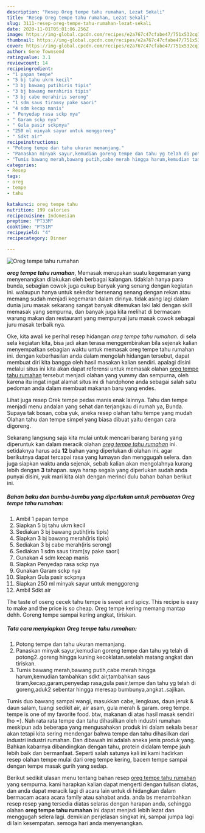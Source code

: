```yaml
---
description: "Resep Oreg tempe tahu rumahan, Lezat Sekali"
title: "Resep Oreg tempe tahu rumahan, Lezat Sekali"
slug: 3111-resep-oreg-tempe-tahu-rumahan-lezat-sekali
date: 2020-11-01T05:01:06.256Z
image: https://img-global.cpcdn.com/recipes/e2a767c47cfabe47/751x532cq70/oreg-tempe-tahu-rumahan-foto-resep-utama.jpg
thumbnail: https://img-global.cpcdn.com/recipes/e2a767c47cfabe47/751x532cq70/oreg-tempe-tahu-rumahan-foto-resep-utama.jpg
cover: https://img-global.cpcdn.com/recipes/e2a767c47cfabe47/751x532cq70/oreg-tempe-tahu-rumahan-foto-resep-utama.jpg
author: Gene Townsend
ratingvalue: 3.1
reviewcount: 14
recipeingredient:
- "1 papan tempe"
- "5 bj tahu ukrn kecil"
- "3 bj bawang putihiris tipis"
- "3 bj bawang merahiris tipis"
- "3 bj cabe merahiris serong"
- "1 sdm saus tiramsy pake saori"
- "4 sdm kecap manis"
- " Penyedap rasa sckp nya"
- " Garam sckp nya"
- " Gula pasir sckpnya"
- "250 ml minyak sayur untuk menggoreng"
- " Sdkt air"
recipeinstructions:
- "Potong tempe dan tahu ukuran memanjang."
- "Panaskan minyak sayur,kemudian goreng tempe dan tahu yg telah di potong2..goreng hingga kuning kecoklatan.setelah matang angkat dan tiriskan."
- "Tumis bawang merah,bawang putih,cabe merah hingga harum,kemudian tambahkan sdkt air,tambahkan saus tiram,kecap,garam,penyedap rasa,gula pasir,tempe dan tahu yg telah di goreng,aduk2 sebentar hingga meresap bumbunya,angkat..sajikan."
categories:
- Resep
tags:
- oreg
- tempe
- tahu

katakunci: oreg tempe tahu 
nutrition: 199 calories
recipecuisine: Indonesian
preptime: "PT33M"
cooktime: "PT51M"
recipeyield: "4"
recipecategory: Dinner

---
```



![Oreg tempe tahu rumahan](https://img-global.cpcdn.com/recipes/e2a767c47cfabe47/751x532cq70/oreg-tempe-tahu-rumahan-foto-resep-utama.jpg)

<b><i>oreg tempe tahu rumahan</i></b>, Memasak merupakan suatu kegemaran yang menyenangkan dilakukan oleh berbagai kalangan. tidaklah hanya para bunda, sebagian cowok juga cukup banyak yang senang dengan kegiatan ini. walaupun hanya untuk sekedar bersenang senang dengan rekan atau memang sudah menjadi kegemaran dalam dirinya. tidak asing lagi dalam dunia juru masak sekarang sangat banyak ditemukan laki laki dengan skill memasak yang sempurna, dan banyak juga kita melihat di bermacam warung makan dan restaurant yang mempunyai juru masak cowok sebagai juru masak terbaik nya.

Oke, kita awali ke perihal resep hidangan <i>oreg tempe tahu rumahan</i>. di sela sela kegiatan kita, bisa jadi akan terasa menggembirakan bila sejenak kalian menyempatkan sebagian waktu untuk memasak oreg tempe tahu rumahan ini. dengan keberhasilan anda dalam mengolah hidangan tersebut, dapat membuat diri kita bangga oleh hasil masakan kalian sendiri. apalagi disini melalui situs ini kita akan dapat referensi untuk memasak olahan <u>oreg tempe tahu rumahan</u> tersebut menjadi olahan yang yummy dan sempurna, oleh karena itu ingat ingat alamat situs ini di handphone anda sebagai salah satu pedoman anda dalam membuat makanan baru yang endes.

Lihat juga resep Orek tempe pedas manis enak lainnya. Tahu dan tempe menjadi menu andalan yang sehat dan terjangkau di rumah ya, Bunda. Supaya tak bosan, coba yuk, aneka resep olahan tahu tempe yang mudah Olahan tahu dan tempe simpel yang biasa dibuat yaitu dengan cara digoreng.


Sekarang langsung saja kita mulai untuk mencari barang barang yang diperuntuk kan dalam meracik olahan <u><i>oreg tempe tahu rumahan</i></u> ini. setidaknya harus ada <b>12</b> bahan yang diperlukan di olahan ini. agar berikutnya dapat tercapai rasa yang lumayan dan menggugah selera. dan juga siapkan waktu anda sejenak, sebab kalian akan mengolahnya kurang lebih dengan <b>3</b> tahapan. saya harap segala yang diperlukan sudah anda punyai disini, yuk mari kita olah dengan merinci dulu bahan bahan berikut ini.

<!--inarticleads1-->

##### Bahan baku dan bumbu-bumbu yang diperlukan untuk pembuatan Oreg tempe tahu rumahan:

1. Ambil 1 papan tempe
1. Siapkan 5 bj tahu ukrn kecil
1. Sediakan 3 bj bawang putih(iris tipis)
1. Siapkan 3 bj bawang merah(iris tipis)
1. Sediakan 3 bj cabe merah(iris serong)
1. Sediakan 1 sdm saus tiram(sy pake saori)
1. Gunakan 4 sdm kecap manis
1. Siapkan  Penyedap rasa sckp nya
1. Gunakan  Garam sckp nya
1. Siapkan  Gula pasir sckpnya
1. Siapkan 250 ml minyak sayur untuk menggoreng
1. Ambil  Sdkt air


The taste of oseng cecek tahu tempe is sweet and spicy. This recipe is easy to make and the price is so cheap. Oreg tempe kering memang mantap dehh. Goreng tempe sampai kering angkat, tiriskan. 

<!--inarticleads2-->

##### Tata cara menyiapkan Oreg tempe tahu rumahan:

1. Potong tempe dan tahu ukuran memanjang.
1. Panaskan minyak sayur,kemudian goreng tempe dan tahu yg telah di potong2..goreng hingga kuning kecoklatan.setelah matang angkat dan tiriskan.
1. Tumis bawang merah,bawang putih,cabe merah hingga harum,kemudian tambahkan sdkt air,tambahkan saus tiram,kecap,garam,penyedap rasa,gula pasir,tempe dan tahu yg telah di goreng,aduk2 sebentar hingga meresap bumbunya,angkat..sajikan.


Tumis duo bawang sampai wangi, masukkan cabe, lengkuas, daun jeruk &amp; daun salam, tuangi sedikit air, air asam, gula merah &amp; garam. oreg tempe. tempe is one of my favorite food. btw, makanan di atas hasil masak sendiri lho =). Nah rata rata tempe dan tahu dihasilkan oleh industri rumahan meskipun ada beberapa yang mengusahakan produk ini dalam sekala besar akan tetapi kita sering mendengar bahwa tempe dan tahu dihasilkan dari industri industri rumahan. Dan dibawah ini adalah aneka jenis produk yang. Bahkan kabarnya dibandingkan dengan tahu, protein didalam tempe jauh lebih baik dan bermanfaat. Seperti salah satunya kali ini kami hadirkan resep olahan tempe mulai dari oreg tempe kering, bacem tempe sampai dengan tempe masak gurih yang sedap. 

Berikut sedikit ulasan menu tentang bahan resep <u>oreg tempe tahu rumahan</u> yang sempurna. kami harapkan kalian dapat mengerti dengan tulisan diatas, dan anda dapat meracik lagi di acara lain untuk di hidangkan dalam bermacam acara acara family atau sahabat anda. anda bs menambahkan resep resep yang tersedia diatas selaras dengan harapan anda, sehingga olahan <b>oreg tempe tahu rumahan</b> ini dapat menjadi lebih lezat dan menggugah selera lagi. demikian penjelasan singkat ini, sampai jumpa lagi di lain kesempatan. semoga hari anda menyenangkan.
